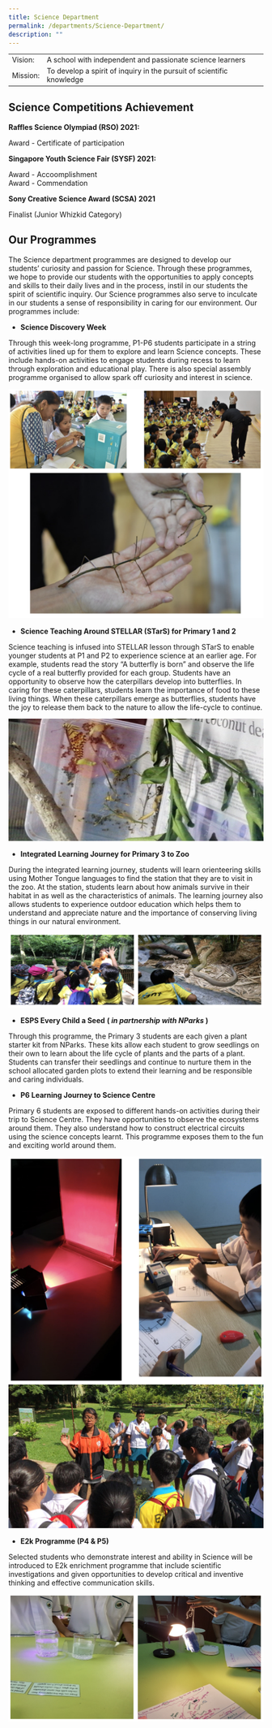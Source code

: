 ```yaml
---
title: Science Department
permalink: /departments/Science-Department/
description: ""
---
```

| ||
| -------- | -------- | 
| Vision:  | 	A school with independent and passionate science learners| 
|Mission:|To develop a spirit of inquiry in the pursuit of scientific knowledge

Science Competitions Achievement
--------------------------------

**Raffles Science Olympiad (RSO) 2021:**

Award - Certificate of participation <br>

**Singapore Youth Science Fair (SYSF) 2021:**

Award - Accoomplishment <br>
Award - Commendation</br>

**Sony Creative Science Award (SCSA) 2021**

Finalist (Junior Whizkid Category)

Our Programmes
--------------

The Science department programmes are designed to develop our students’ curiosity and passion for Science. Through these programmes, we hope to provide our students with the opportunities to apply concepts and skills to their daily lives and in the process, instil in our students the spirit of scientific inquiry. Our Science programmes also serve to inculcate in our students a sense of responsibility in caring for our environment. Our programmes include:

*   **Science Discovery Week**

Through this week-long programme, P1-P6 students participate in a string of activities lined up for them to explore and learn Science concepts. These include hands-on activities to engage students during recess to learn through exploration and educational play. There is also special assembly programme organised to allow spark off curiosity and interest in science.

![](/images/Science3.png)

*   **Science Teaching Around STELLAR (STarS) for Primary 1 and 2**

Science teaching is infused into STELLAR lesson through STarS to enable younger students at P1 and P2 to experience science at an earlier age. For example, students read the story “A butterfly is born” and observe the life cycle of a real butterfly provided for each group. Students have an opportunity to observe how the caterpillars develop into butterflies. In caring for these caterpillars, students learn the importance of food to these living things. When these caterpillars emerge as butterflies, students have the joy to release them back to the nature to allow the life-cycle to continue.

![](/images/science4.jpeg)

*   **Integrated Learning Journey for Primary 3 to Zoo**

During the integrated learning journey, students will learn orienteering skills using Mother Tongue languages to find the station that they are to visit in the zoo. At the station, students learn about how animals survive in their habitat in as well as the characteristics of animals. The learning journey also allows students to experience outdoor education which helps them to understand and appreciate nature and the importance of conserving living things in our natural environment.

![](/images/science5.png)

*   **ESPS Every Child a Seed** **( _in partnership with NParks_ )**

Through this programme, the Primary 3 students are each given a plant starter kit from NParks. These kits allow each student to grow seedlings on their own to learn about the life cycle of plants and the parts of a plant. Students can transfer their seedlings and continue to nurture them in the school allocated garden plots to extend their learning and be responsible and caring individuals.

*   **P6 Learning Journey to Science Centre**

Primary 6 students are exposed to different hands-on activities during their trip to Science Centre. They have opportunities to observe the ecosystems around them. They also understand how to construct electrical circuits using the science concepts learnt. This programme exposes them to the fun and exciting world around them.

![](/images/science6.png)
![](/images/science7.jpeg)

*   **E2k Programme (P4 & P5)**

Selected students who demonstrate interest and ability in Science will be introduced to E2k enrichment programme that include scientific investigations and given opportunities to develop critical and inventive thinking and effective communication skills.

![](/images/science8.png)
